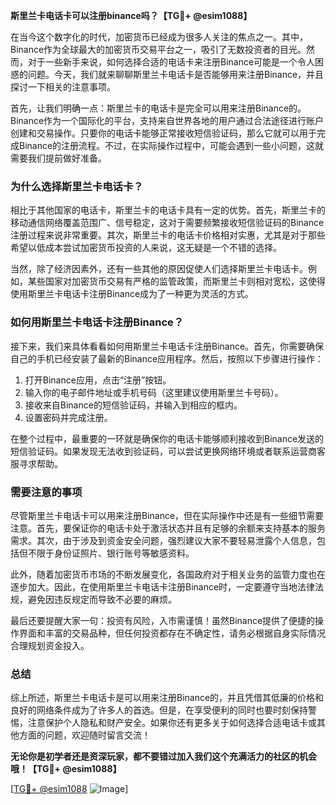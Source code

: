 **斯里兰卡电话卡可以注册binance吗？【TG💪+ @esim1088】**

在当今这个数字化的时代，加密货币已经成为很多人关注的焦点之一。其中，Binance作为全球最大的加密货币交易平台之一，吸引了无数投资者的目光。然而，对于一些新手来说，如何选择合适的电话卡来注册Binance可能是一个令人困惑的问题。今天，我们就来聊聊斯里兰卡电话卡是否能够用来注册Binance，并且探讨一下相关的注意事项。

首先，让我们明确一点：斯里兰卡的电话卡是完全可以用来注册Binance的。Binance作为一个国际化的平台，支持来自世界各地的用户通过合法途径进行账户创建和交易操作。只要你的电话卡能够正常接收短信验证码，那么它就可以用于完成Binance的注册流程。不过，在实际操作过程中，可能会遇到一些小问题，这就需要我们提前做好准备。

### **为什么选择斯里兰卡电话卡？**

相比于其他国家的电话卡，斯里兰卡的电话卡具有一定的优势。首先，斯里兰卡的移动通信网络覆盖范围广、信号稳定，这对于需要频繁接收短信验证码的Binance注册过程来说非常重要。其次，斯里兰卡的电话卡价格相对实惠，尤其是对于那些希望以低成本尝试加密货币投资的人来说，这无疑是一个不错的选择。

当然，除了经济因素外，还有一些其他的原因促使人们选择斯里兰卡电话卡。例如，某些国家对加密货币交易有严格的监管政策，而斯里兰卡则相对宽松，这使得使用斯里兰卡电话卡注册Binance成为了一种更为灵活的方式。

### **如何用斯里兰卡电话卡注册Binance？**

接下来，我们来具体看看如何用斯里兰卡电话卡注册Binance。首先，你需要确保自己的手机已经安装了最新的Binance应用程序。然后，按照以下步骤进行操作：

1. 打开Binance应用，点击“注册”按钮。
2. 输入你的电子邮件地址或手机号码（这里建议使用斯里兰卡号码）。
3. 接收来自Binance的短信验证码，并输入到相应的框内。
4. 设置密码并完成注册。

在整个过程中，最重要的一环就是确保你的电话卡能够顺利接收到Binance发送的短信验证码。如果发现无法收到验证码，可以尝试更换网络环境或者联系运营商客服寻求帮助。

### **需要注意的事项**

尽管斯里兰卡电话卡可以用来注册Binance，但在实际操作中还是有一些细节需要注意。首先，要保证你的电话卡处于激活状态并且有足够的余额来支持基本的服务需求。其次，由于涉及到资金安全问题，强烈建议大家不要轻易泄露个人信息，包括但不限于身份证照片、银行账号等敏感资料。

此外，随着加密货币市场的不断发展变化，各国政府对于相关业务的监管力度也在逐步加大。因此，在使用斯里兰卡电话卡注册Binance时，一定要遵守当地法律法规，避免因违反规定而导致不必要的麻烦。

最后还要提醒大家一句：投资有风险，入市需谨慎！虽然Binance提供了便捷的操作界面和丰富的交易品种，但任何投资都存在不确定性，请务必根据自身实际情况合理规划资金投入。

### **总结**

综上所述，斯里兰卡电话卡是可以用来注册Binance的，并且凭借其低廉的价格和良好的网络条件成为了许多人的首选。但是，在享受便利的同时也要时刻保持警惕，注意保护个人隐私和财产安全。如果你还有更多关于如何选择合适电话卡或其他方面的问题，欢迎随时留言交流！

**无论你是初学者还是资深玩家，都不要错过加入我们这个充满活力的社区的机会哦！【TG💪+ @esim1088】**

[[TG💪+ @esim1088](https://t.me/s/esim1088) ![Image](https://i.postimg.cc/4NQfJmqS/Snipaste-2025-05-13-00-14-12.png)]